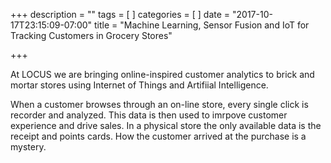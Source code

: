 +++
description = ""
tags = [
]
categories = [
]
date = "2017-10-17T23:15:09-07:00"
title = "Machine Learning, Sensor Fusion and IoT for Tracking Customers in Grocery Stores"

+++

At LOCUS we are bringing online-inspired customer analytics to brick and mortar stores using Internet of Things and Artifiial Intelligence.

When a customer browses through an on-line store, every single click is recorder and analyzed. This data is then used to imrpove customer experience and drive sales. In a physical store the only available data is the receipt and points cards. How the customer arrived at the purchase is a mystery.   